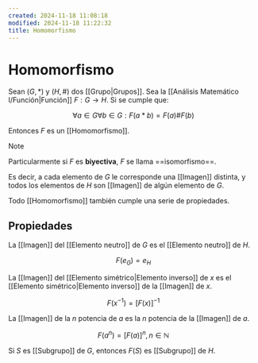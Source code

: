 ```yaml
---
created: 2024-11-18 11:08:18
modified: 2024-11-18 11:22:32
title: Homomorfismo
---
```


# Homomorfismo

Sean $(G, *)$ y $(H, \#)$ dos [[Grupo|Grupos]]. Sea la [[Análisis Matemático I/Función|Función]] $F: G \to H$. Si se cumple que:

$$
\forall a \in G \forall b \in G: F(a * b) = F(a) \# F(b)
$$

Entonces $F$ es un [[Homomorfismo]].

> [!note]
> Particularmente si $F$ es **biyectiva**, $F$ se llama ==isomorfismo==.
> 
> Es decir, a cada elemento de $G$ le corresponde una [[Imagen]] distinta, y todos los elementos de $H$ son [[Imagen]] de algún elemento de $G$.

Todo [[Homomorfismo]] también cumple una serie de propiedades.

## Propiedades

La [[Imagen]] del [[Elemento neutro]] de $G$ es el [[Elemento neutro]] de $H$.

$$
F \left( e_G \right) = e_H
$$

La [[Imagen]] del [[Elemento simétrico|Elemento inverso]] de $x$ es el [[Elemento simétrico|Elemento inverso]] de la [[Imagen]] de $x$.

$$
F \left( x^{-1} \right) = \left[ F(x) \right]^{-1}
$$

La [[Imagen]] de la $n$ potencia de $a$ es la $n$ potencia de la [[Imagen]] de $a$.

$$
F \left( a^n \right) = \left[ F(a) \right]^n, n \in \mathbb{N}
$$

Si $S$ es [[Subgrupo]] de $G$, entonces $F(S)$ es [[Subgrupo]] de $H$.
